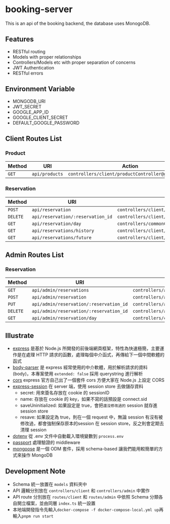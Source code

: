 # booking-server

This is an api of the booking backend, the database uses MonogoDB.

## Features

- RESTful routing
- Models with proper relationships
- Controllers/Models etc with proper separation of concerns
- JWT Authentication
- RESTful errors

## Environment Variable

- MONGODB_URI
- JWT_SECRET
- GOOGLE_APP_ID
- GOOGLE_CLIENT_SECRET
- DEFAULT_GOOGLE_PASSWORD

## Client Routes List

<!-- ### User

| Method     | URI                               | Action                                                  |
|------------|-----------------------------------|---------------------------------------------------------|
| `POST`     | `api/login`                       | `controllers\userController@login`                      |
| `GET`      | `api/github`                      | `auth redirect`                                         |
| `GET`      | `api/github/callback`             | `controllers\userController@github`                     |
| `POST`     | `api/register`                    | `controllers\userController@register`                   |
| `POST`     | `api/logout`                      | `controllers\userController@logout`                     | -->

### Product

| Method | URI            | Action                                             |
| ------ | -------------- | -------------------------------------------------- |
| `GET`  | `api/products` | `controllers/client/productController@getProducts` |

### Reservation

| Method   | URI                               | Action                                                            |
| -------- | --------------------------------- | ----------------------------------------------------------------- |
| `POST`   | `api/reservation`                 | `controllers/client/reservationController@postReservation`        |
| `DELETE` | `api/reservation/:reservation_id` | `controllers/client/reservationController@deleteReservation`      |
| `GET`    | `api/reservation/day`             | `controllers/commonController@getDayReservations`                 |
| `GET`    | `api/reservations/history`        | `controllers/client/reservationController@getHistoryReservations` |
| `GET`    | `api/reservations/future`         | `controllers/client/reservationController@getFutureReservations`  |

## Admin Routes List

<!-- ### User

| Method     | URI                               | Action                                                  |
|------------|-----------------------------------|---------------------------------------------------------|
| `POST`     | `api/login`                       | `controllers\userController@login`                      |
| `GET`      | `api/github`                      | `auth redirect`                                         |
| `GET`      | `api/github/callback`             | `controllers\userController@github`                     |
| `POST`     | `api/register`                    | `controllers\userController@register`                   |
| `POST`     | `api/logout`                      | `controllers\userController@logout`                     | -->

### Reservation

| Method   | URI                                     | Action                                                      |
| -------- | --------------------------------------- | ----------------------------------------------------------- |
| `GET`    | `api/admin/reservations`                | `controllers/admin/reservationController@getReservations`   |
| `POST`   | `api/admin/reservation`                 | `controllers/admin/reservationController@postReservation`   |
| `PUT`    | `api/admin/reservation/:reservation_id` | `controllers/admin/reservationController@agreeReservation`  |
| `DELETE` | `api/admin/reservation/:reservation_id` | `controllers/admin/reservationController@deleteReservation` |
| `GET`    | `api/admin/reservation/day`             | `controllers/commonController@getDayReservations`           |

## Illustrate

- [express](https://expressjs.com/) 是基於 Node.js 所開發的前後端網頁框架，特性為快速極簡，主要運作是在處理 HTTP 請求的函數，處理每個中介函式，再傳給下一個中間軟體的函式
- [body-parser](https://github.com/expressjs/body-parser) 是 express 經常使用的中介軟體，用於解析請求的資料(body)，本專案使用 <code>extended: false</code> 採用 querystring 進行解析
- [cors](https://github.com/expressjs/cors) express 官方自己出了一個套件 cors 方便大家在 Node.js 上設定 CORS
- [express-session](https://github.com/expressjs/session) 在 server 端，使用 session store 去做儲存資料
  - secret: 用來簽名存放在 cookie 的 sessionID
  - name: 存放在 cookie 的 key，如果不寫的話預設是 connect.sid
  - saveUninitialized: 如果設定是 true，會把`還沒修改過的` session 就存進 session store
  - resave: 如果設定為 true，則在一個 request 中，無論 session 有沒有被修改過，都會強制保存原本的session 在 session store，反之則會定期去清理 session
- [dotenv](https://github.com/motdotla/dotenv) 從 .env 文件中自動載入環境變數到 `process.env`
- [passport](https://www.passportjs.org/) 處理驗證的 middleware
- [mongoose](https://mongoosejs.com/docs/) 是一個 ODM 套件，採用 schema-based 讓我們能用較簡單的方式來操作 MongoDB

## Development Note

- Schema 統一放置在 `models` 資料夾中
- API 邏輯分別放在 `controllers/client` 和 `controllers/admin` 中實作
- API route 分別放在 `routes/client` 和 `routes/admin` 中依照 Schema 分類各自開立檔案，並由同層 `index.ts` 統一設置
- 本地端開發指令先輸入`docker-compose -f docker-compose-local.yml up`再輸入`pnpm run start`
